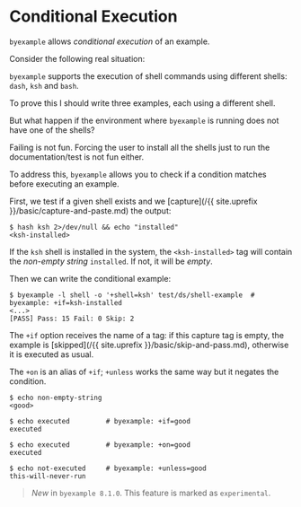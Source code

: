 <!--
Check that we have byexample installed first
$ hash byexample                                    # byexample: +fail-fast

$ alias byexample=byexample\ --pretty\ none

--
-->

# Conditional Execution

``byexample`` allows *conditional execution* of an example.

Consider the following real situation:

``byexample`` supports the execution of shell commands using different
shells: ``dash``, ``ksh`` and ``bash``.

To prove this I should write three examples, each using a different
shell.

But what happen if the environment where ``byexample`` is running does not
have one of the shells?

Failing is not fun. Forcing the user to install all the shells
just to run the documentation/test is not fun either.

To address this, ``byexample`` allows you to check if a condition matches
before executing an example.

First, we test if a given shell exists and we
[capture](/{{ site.uprefix }}/basic/capture-and-paste.md) the output:

```shell
$ hash ksh 2>/dev/null && echo "installed"
<ksh-installed>
```

<!--
If the OS is darwin, disable ksh

$ uname | grep -i -v darwin     # byexample: +if=ksh-installed
<ksh-installed>
-->

If the ``ksh`` shell is installed in the system, the ``<ksh-installed>`` tag
will contain the *non-empty string* ``installed``. If not, it will be *empty*.

Then we can write the conditional example:

```shell
$ byexample -l shell -o '+shell=ksh' test/ds/shell-example  # byexample: +if=ksh-installed
<...>
[PASS] Pass: 15 Fail: 0 Skip: 2
```

The ``+if`` option receives the name of a tag: if this capture tag is empty, the
example is [skipped](/{{ site.uprefix }}/basic/skip-and-pass.md),
otherwise it is executed as usual.

The ``+on`` is an alias of ``+if``; ``+unless`` works the same way but
it negates the condition.

```shell
$ echo non-empty-string
<good>

$ echo executed         # byexample: +if=good
executed

$ echo executed         # byexample: +on=good
executed

$ echo not-executed     # byexample: +unless=good
this-will-never-run
```

> *New* in ``byexample 8.1.0``. This feature is marked as ``experimental``.
